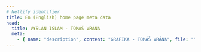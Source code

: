 ```yaml
---
# Netlify identifier
title: En (English) home page meta data
head:
  title: VYSLÁN ISLÁM - TOMÁŠ VRÁNA
  meta:
    - { name: "description", content: "GRAFIKA - TOMÁŠ VRÁNA", file: "" }
---
```

